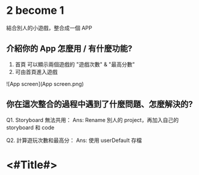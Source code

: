 #  2 become 1
結合別人的小遊戲，整合成一個 APP

## 介紹你的 App 怎麼用 / 有什麼功能?
1. 首頁 可以顯示兩個遊戲的 "遊戲次數" & "最高分數"
2. 可由首頁進入遊戲

![App screen](App screen.png)



## 你在這次整合的過程中遇到了什麼問題、怎麼解決的?
Q1. Storyboard 無法共用：
Ans:  Rename 別人的 project，再加入自己的 storyboard 和 code 

Q2. 計算遊玩次數和最高分：
Ans: 使用 userDefault 存檔

#  <#Title#>


